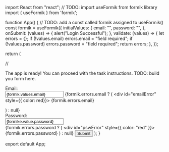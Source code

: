 import React from "react";
// TODO: import useFormik from formik library
import { useFormik } from 'formik';

function App() {
  // TODO: add a const called formik assigned to useFormik()
  const formik = useFormik({
    initialValues: {
      email: "",
      password: "",
    },
    onSubmit: (values) => {
      alert("Login Successful");
    },
    validate: (values) => {
      let errors = {};
      if (!values.email) errors.email = "field required";
      if (!values.password) errors.password = "field required";
      return errors;
    },
  });
  

  return (
    <div>
      //<p>
        The app is ready! You can proceed with the task instructions. TODO:
        build you form here.
      </p>
      <form onSubmit={formik.handleSubmit}>
        <div>Email:</div>
        <input
        id="emailField"
        type="text"
        name="email"
        onChange={formik.handleChange}
        value={formik.values.email}
        />
        {formik.errors.email ? (
          <div id="emailError" style={{ color: red}}>
            {formik.errors.email}
          </div>
        ) : null}
        <div>Password:</div>
        <input 
        id="pswField"
        type="text"
        name="password"
        onChange={formik.handleChange}
        value={formike.value.password}
        />
        <br />
        {formik.errors.password ? (
          <div id="pswError" style={{ color: "red" }}>
            {formik.errors.password}
          </div>
        ) : null}
        <button id="submitBtn" type="submit">
          Submit
        </button>
      </form>
    </div>
  );
}

export default App;
